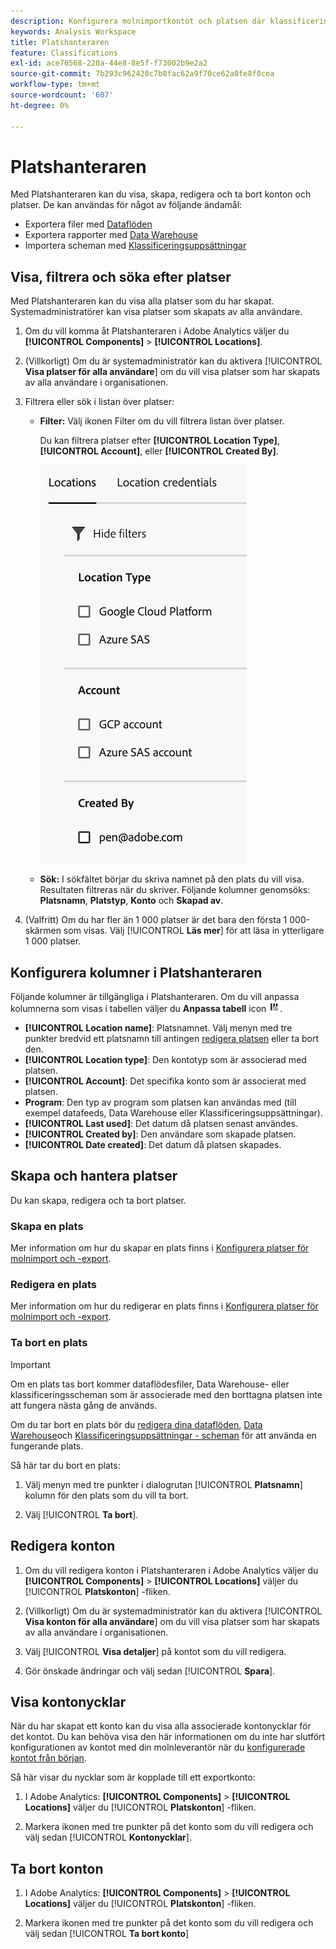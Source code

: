 ```yaml
---
description: Konfigurera molnimportkontot och platsen där klassificeringsdata kan överföras
keywords: Analysis Workspace
title: Platshanteraren
feature: Classifications
exl-id: ace70568-220a-44e8-8e5f-f73002b9e2a2
source-git-commit: 7b293c962428c7b8fac62a9f70ce62a0fe8f0cea
workflow-type: tm+mt
source-wordcount: '607'
ht-degree: 0%

---
```


# Platshanteraren

Med Platshanteraren kan du visa, skapa, redigera och ta bort konton och platser. De kan användas för något av följande ändamål:

* Exportera filer med [Dataflöden](/help/export/analytics-data-feed/create-feed.md)
* Exportera rapporter med [Data Warehouse](/help/export/data-warehouse/create-request/dw-request-report-destinations.md)
* Importera scheman med [Klassificeringsuppsättningar](/help/components/classifications/sets/overview.md)

## Visa, filtrera och söka efter platser

Med Platshanteraren kan du visa alla platser som du har skapat. Systemadministratörer kan visa platser som skapats av alla användare.

1. Om du vill komma åt Platshanteraren i Adobe Analytics väljer du **[!UICONTROL Components]** > **[!UICONTROL Locations]**.

1. (Villkorligt) Om du är systemadministratör kan du aktivera [!UICONTROL **Visa platser för alla användare**] om du vill visa platser som har skapats av alla användare i organisationen. <!-- Maybe add a screenshot? This is new functionality -->

1. Filtrera eller sök i listan över platser:

   * **Filter:** Välj ikonen Filter om du vill filtrera listan över platser.

     Du kan filtrera platser efter **[!UICONTROL Location Type]**, **[!UICONTROL Account]**, eller **[!UICONTROL Created By]**.

     ![Platsfilter](assets/locations-filters.png)

   * **Sök:** I sökfältet börjar du skriva namnet på den plats du vill visa. Resultaten filtreras när du skriver. Följande kolumner genomsöks: **Platsnamn**, **Platstyp**, **Konto** och **Skapad av**.

1. (Valfritt) Om du har fler än 1 000 platser är det bara den första 1 000-skärmen som visas. Välj [!UICONTROL **Läs mer**] för att läsa in ytterligare 1 000 platser.

## Konfigurera kolumner i Platshanteraren

Följande kolumner är tillgängliga i Platshanteraren. Om du vill anpassa kolumnerna som visas i tabellen väljer du **Anpassa tabell** icon ![Anpassa tabellikon](assets/customize-table-icon.png).

* **[!UICONTROL Location name]**: Platsnamnet. Välj menyn med tre punkter bredvid ett platsnamn till antingen [redigera platsen](/help/components/locations/configure-import-locations.md) eller ta bort den.
* **[!UICONTROL Location type]**: Den kontotyp som är associerad med platsen.
* **[!UICONTROL Account]**: Det specifika konto som är associerat med platsen.
* **Program**: Den typ av program som platsen kan användas med (till exempel datafeeds, Data Warehouse eller Klassificeringsuppsättningar).
* **[!UICONTROL Last used]**: Det datum då platsen senast användes.
* **[!UICONTROL Created by]**: Den användare som skapade platsen.
* **[!UICONTROL Date created]**: Det datum då platsen skapades.

## Skapa och hantera platser

Du kan skapa, redigera och ta bort platser.

### Skapa en plats

Mer information om hur du skapar en plats finns i [Konfigurera platser för molnimport och -export](/help/components/locations/configure-import-locations.md).

<!-- Do I need to add some steps here about how to create a location and then assign that location to be used with DF, DW, or Classifications sets? Need to hear back from Ron and team whether we are including this functionality -->

### Redigera en plats

Mer information om hur du redigerar en plats finns i [Konfigurera platser för molnimport och -export](/help/components/locations/configure-import-locations.md).

### Ta bort en plats

>[!IMPORTANT]
>
>Om en plats tas bort kommer dataflödesfiler, Data Warehouse- eller klassificeringsscheman som är associerade med den borttagna platsen inte att fungera nästa gång de används.
>
>Om du tar bort en plats bör du [redigera dina dataflöden](/help/export/analytics-data-feed/create-feed.md), [Data Warehouse](/help/export/data-warehouse/create-request/dw-request-report-destinations.md)och [Klassificeringsuppsättningar - scheman](/help/components/classifications/sets/manage/schema.md) för att använda en fungerande plats.

Så här tar du bort en plats:

1. Välj menyn med tre punkter i dialogrutan [!UICONTROL **Platsnamn**] kolumn för den plats som du vill ta bort.

1. Välj [!UICONTROL **Ta bort**].

## Redigera konton

1. Om du vill redigera konton i Platshanteraren i Adobe Analytics väljer du **[!UICONTROL Components]** > **[!UICONTROL Locations]** väljer du [!UICONTROL **Platskonton**] -fliken.

1. (Villkorligt) Om du är systemadministratör kan du aktivera [!UICONTROL **Visa konton för alla användare**] om du vill visa platser som har skapats av alla användare i organisationen. <!-- Maybe add a screenshot? This is new functionality -->


1. Välj [!UICONTROL **Visa detaljer**] på kontot som du vill redigera.

1. Gör önskade ändringar och välj sedan [!UICONTROL **Spara**].

## Visa kontonycklar

När du har skapat ett konto kan du visa alla associerade kontonycklar för det kontot. Du kan behöva visa den här informationen om du inte har slutfört konfigurationen av kontot med din molnleverantör när du [konfigurerade kontot från början](/help/components/locations/configure-import-accounts.md).

Så här visar du nycklar som är kopplade till ett exportkonto:

1. I Adobe Analytics: **[!UICONTROL Components]** > **[!UICONTROL Locations]** väljer du [!UICONTROL **Platskonton**] -fliken.

1. Markera ikonen med tre punkter på det konto som du vill redigera och välj sedan [!UICONTROL **Kontonycklar**].

## Ta bort konton

1. I Adobe Analytics: **[!UICONTROL Components]** > **[!UICONTROL Locations]** väljer du [!UICONTROL **Platskonton**] -fliken.

1. Markera ikonen med tre punkter på det konto som du vill redigera och välj sedan [!UICONTROL **Ta bort konto**]
